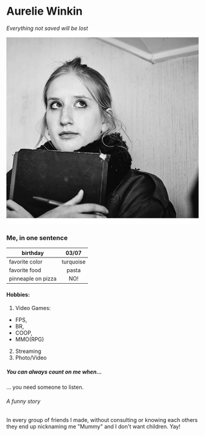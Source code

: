 # Aurelie Winkin
*Everything not saved will be lost*
![PP](ppcv.jpg)


### Me, in one sentence
|birthday|03/07|
|----------|:-------------:|
|favorite color|turquoise|
|favorite food| pasta|
|pinneaple on pizza| NO!|


#### Hobbies:
1. Video Games: 
* FPS, 
* BR, 
* COOP, 
* MMO(RPG)
2. Streaming
3. Photo/Video

##### You can always count on me when... 
... you need someone to listen.

###### A funny story 
In every group of friends I made, without consulting or knowing each others they end up nicknaming me "Mummy" and I don't want children. Yay! 

